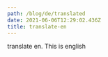 ```yaml
---
path: /blog/de/translated
date: 2021-06-06T12:29:02.436Z
title: translate-en
---
```

translate en. This is english